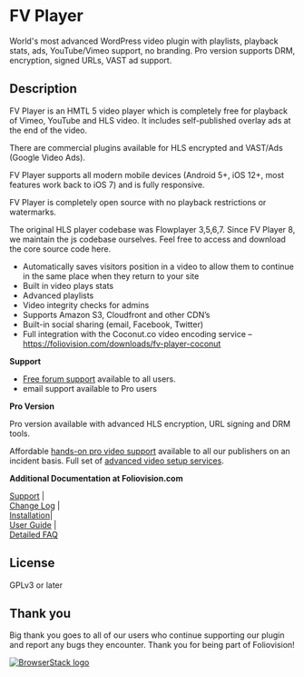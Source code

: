 # FV Player

World's most advanced WordPress video plugin with playlists, playback stats, ads, YouTube/Vimeo support, no branding. Pro version supports DRM, encryption, signed URLs, VAST ad support.

## Description

FV Player is an HMTL 5 video player which is completely free for playback of Vimeo, YouTube and HLS video. It includes self-published overlay ads at the end of the video.

There are commercial plugins available for HLS encrypted and VAST/Ads (Google Video Ads).

FV Player supports all modern mobile devices (Android 5+, iOS 12+, most features work back to iOS 7) and is fully responsive.

FV Player is completely open source with no playback restrictions or watermarks.

The original HLS player codebase was Flowplayer 3,5,6,7. Since FV Player 8, we maintain the js codebase ourselves. Feel free to access and download the core source code here.

* Automatically saves visitors position in a video to allow them to continue in the same place when they return to your site
* Built in video plays stats
* Advanced playlists
* Video integrity checks for admins
* Supports Amazon S3, Cloudfront and other CDN’s
* Built-in social sharing (email, Facebook, Twitter)
* Full integration with the Coconut.co video encoding service – https://foliovision.com/downloads/fv-player-coconut

**Support**

* [Free forum support](https://foliovision.com/support/fv-wordpress-flowplayer/) available to all users.
* email support available to Pro users

**Pro Version**

Pro version available with advanced HLS encryption, URL signing and DRM tools.

Affordable [hands-on pro video support](https://foliovision.com/pro-support) available to all our publishers on an incident basis. Full set of [advanced video setup services](https://foliovision.com/store#services).

**Additional Documentation at Foliovision.com**

[Support](https://foliovision.com/support/fv-wordpress-flowplayer/) |\
[Change Log](https://foliovision.com/player/changelog) |\
[Installation](https://foliovision.com/player/installation)|\
[User Guide](https://foliovision.com/player/user-guide) |\
[Detailed FAQ](https://foliovision.com/player/faq)

## License

GPLv3 or later

## Thank you

Big thank you goes to all of our users who continue supporting our plugin and report any bugs they encounter. Thank you for being part of Foliovision!

[![BrowserStack logo](https://cdn.foliovision.com/images/graphics/browserstack-logo-300x77.png "FV Player user BrowserStack to ensure maximum device compatibilty")](https://www.browserstack.com)
